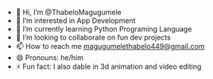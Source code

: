 - 👋 Hi, I’m @ThabeloMagugumele
- 👀 I’m interested in App Development
- 🌱 I’m currently learning Python Programing Language
- 💞️ I’m looking to collaborate on fun dev projects
- 📫 How to reach me magugumelethabelo449@gmail.com
- 😄 Pronouns: he/him
- ⚡ Fun fact: I also dable in 3d animation and video editing

<!---
ThabeloMagugumele/ThabeloMagugumele is a ✨ special ✨ repository because its `README.md` (this file) appears on your GitHub profile.
You can click the Preview link to take a look at your changes.
--->
